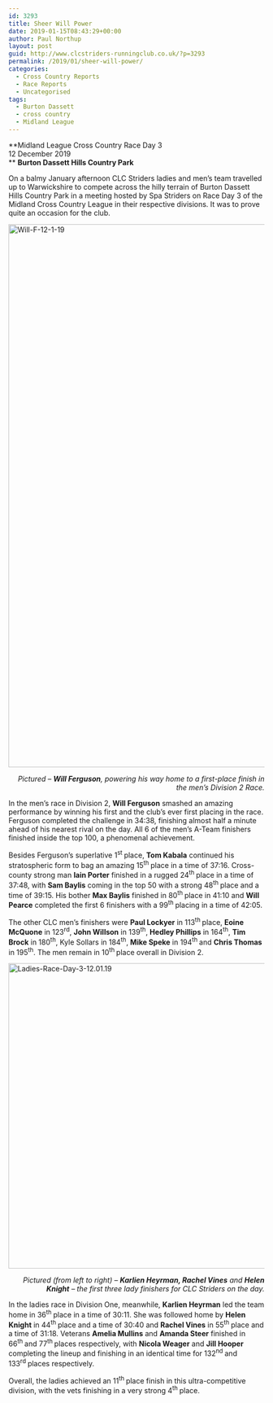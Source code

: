 ```yaml
---
id: 3293
title: Sheer Will Power
date: 2019-01-15T08:43:29+00:00
author: Paul Northup
layout: post
guid: http://www.clcstriders-runningclub.co.uk/?p=3293
permalink: /2019/01/sheer-will-power/
categories:
  - Cross Country Reports
  - Race Reports
  - Uncategorised
tags:
  - Burton Dassett
  - cross country
  - Midland League
---
```

**Midland League Cross Country Race Day 3  
12 December 2019  
** **Burton Dassett Hills Country Park**

On a balmy January afternoon CLC Striders ladies and men’s team travelled up to Warwickshire to compete across the hilly terrain of Burton Dassett Hills Country Park in a meeting hosted by Spa Striders on Race Day 3 of the Midland Cross Country League in their respective divisions. It was to prove quite an occasion for the club.

[<img class="alignnone wp-image-3295" src="http://www.clcstriders-runningclub.co.uk/wplive/wp-content/uploads/2019/01/Will-F-12-1-19.jpg" alt="Will-F-12-1-19" width="800" height="1067" srcset="http://www.clcstriders-runningclub.co.uk/wplive/wp-content/uploads/2019/01/Will-F-12-1-19.jpg 720w, http://www.clcstriders-runningclub.co.uk/wplive/wp-content/uploads/2019/01/Will-F-12-1-19-225x300.jpg 225w" sizes="(max-width: 800px) 100vw, 800px" />](http://www.clcstriders-runningclub.co.uk/wplive/wp-content/uploads/2019/01/Will-F-12-1-19.jpg)

<p style="text-align: right;">
  <em>Pictured – <strong>Will Ferguson</strong>, powering his way home to a first-place finish in the men’s Division 2 Race.</em>
</p>

In the men’s race in Division 2, **Will Ferguson** smashed an amazing performance by winning his first and the club’s ever first placing in the race. Ferguson completed the challenge in 34:38, finishing almost half a minute ahead of his nearest rival on the day. All 6 of the men’s A-Team finishers finished inside the top 100, a phenomenal achievement.

Besides Ferguson’s superlative 1<sup>st </sup>place, **Tom Kabala** continued his stratospheric form to bag an amazing 15<sup>th </sup>place in a time of 37:16. Cross-county strong man **Iain Porter** finished in a rugged 24<sup>th </sup>place in a time of 37:48, with **Sam Baylis** coming in the top 50 with a strong 48<sup>th </sup>place and a time of 39:15. His bother **Max Baylis** finished in 80<sup>th </sup>place in 41:10 and **Will Pearce** completed the first 6 finishers with a 99<sup>th </sup>placing in a time of 42:05.

The other CLC men’s finishers were **Paul Lockyer** in 113<sup>th </sup>place, **Eoine McQuone** in 123<sup>rd</sup>, **John Willson** in 139<sup>th</sup>, **Hedley Phillips** in 164<sup>th</sup>, **Tim Brock** in 180<sup>th</sup>, Kyle Sollars in 184<sup>th</sup>, **Mike Speke** in 194<sup>th </sup>and **Chris Thomas** in 195<sup>th</sup>. The men remain in 10<sup>th </sup>place overall in Division 2.

[<img class="alignnone wp-image-3296" src="http://www.clcstriders-runningclub.co.uk/wplive/wp-content/uploads/2019/01/Ladies-Race-Day-3-12.01.19.jpg" alt="Ladies-Race-Day-3-12.01.19" width="800" height="600" srcset="http://www.clcstriders-runningclub.co.uk/wplive/wp-content/uploads/2019/01/Ladies-Race-Day-3-12.01.19.jpg 960w, http://www.clcstriders-runningclub.co.uk/wplive/wp-content/uploads/2019/01/Ladies-Race-Day-3-12.01.19-300x225.jpg 300w, http://www.clcstriders-runningclub.co.uk/wplive/wp-content/uploads/2019/01/Ladies-Race-Day-3-12.01.19-768x576.jpg 768w" sizes="(max-width: 800px) 100vw, 800px" />](http://www.clcstriders-runningclub.co.uk/wplive/wp-content/uploads/2019/01/Ladies-Race-Day-3-12.01.19.jpg)

<p style="text-align: right;">
  <em>Pictured (from left to right) – <strong>Karlien Heyrman, Rachel Vines</strong> and <strong>Helen Knight</strong> – the first three lady finishers for CLC Striders on the day.</em>
</p>

In the ladies race in Division One, meanwhile, **Karlien Heyrman** led the team home in 36<sup>th </sup>place in a time of 30:11. She was followed home by **Helen Knight** in 44<sup>th </sup>place and a time of 30:40 and **Rachel Vines** in 55<sup>th </sup>place and a time of 31:18. Veterans **Amelia Mullins** and **Amanda Steer** finished in 66<sup>th </sup>and 77<sup>th </sup>places respectively, with **Nicola Weager** and **Jill Hooper** completing the lineup and finishing in an identical time for 132<sup>nd </sup>and 133<sup>rd </sup>places respectively.

Overall, the ladies achieved an 11<sup>th </sup>place finish in this ultra-competitive division, with the vets finishing in a very strong 4<sup>th </sup>place.